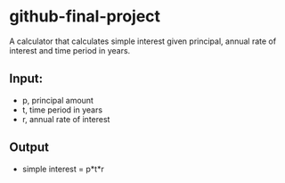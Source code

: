 # github-final-project
A calculator that calculates simple interest given principal, annual rate of interest and time period in years.
## Input:
   * p, principal amount
   * t, time period in years
   * r, annual rate of interest
## Output
   * simple interest = p\*t*r

